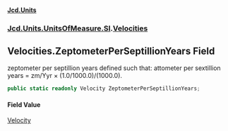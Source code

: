 #### [Jcd.Units](index 'index')
### [Jcd.Units.UnitsOfMeasure.SI](Jcd.Units.UnitsOfMeasure.SI 'Jcd.Units.UnitsOfMeasure.SI').[Velocities](Velocities 'Jcd.Units.UnitsOfMeasure.SI.Velocities')

## Velocities.ZeptometerPerSeptillionYears Field

zeptometer per septillion years defined such that: attometer per sextillion years = zm/Yyr × (1.0/1000.0)/(1000.0).

```csharp
public static readonly Velocity ZeptometerPerSeptillionYears;
```

#### Field Value
[Velocity](Velocity 'Jcd.Units.UnitTypes.Velocity')